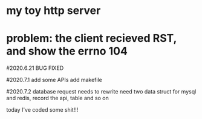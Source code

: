 # my toy http server
# problem: the client recieved RST, and show the errno 104

#2020.6.21
BUG FIXED

#2020.7.1
add some APIs
add makefile


#2020.7.2
database request needs to rewrite
need two data struct for mysql and redis,
record the api, table and so on

today I've coded some shit!!!
